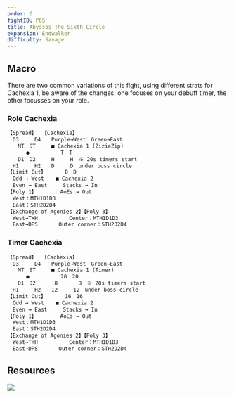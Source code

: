 ```yaml
---
order: 6
fightID: P6S
title: Abyssos The Sixth Circle
expansion: Endwalker
difficulty: Savage
---
```

## Macro
There are two common variations of this fight, using different strats for Cachexia 1, be aware of the changes, one focuses on your debuff timer, the other focusses on your role.

### Role Cachexia
```markdown
【Spread】　　【Cachexia】
　D3　　　D4　　Purple→West　Green→East
　　MT　ST　　　■ Cachexia 1 (ZizieZip)
　　　 ●　　　　　　T　T　
　　D1　D2　　　H　　　H　※ 20s timers start
　H1　　　H2　　D　　　D　under boss circle
【Limit Cut】 　　　D　D
　Odd → West  　■ Cachexia 2
　Even → East　　　Stacks → In
【Poly 1】　　　　　AoEs → Out
　West：MTH1D1D3
　East：STH2D2D4
【Exchange of Agonies 2】【Poly 3】
　West→T+H　　　　　　Center：MTH1D1D3
　East→DPS　　　　Outer corner：STH2D2D4
```

### Timer Cachexia
```markdown
【Spread】　　【Cachexia】
　D3　　　D4　　Purple→West　Green→East
　　MT　ST　　　■ Cachexia 1 (Timer)
　　　 ●　　　　　　20　20　
　　D1　D2　　　 8　　　　8　※ 20s timers start
　H1　　　H2　　12　　　12　under boss circle
【Limit Cut】 　　　16　16
　Odd → West  　■ Cachexia 2
　Even → East　　　Stacks → In
【Poly 1】　　　　　AoEs → Out
　West：MTH1D1D3
　East：STH2D2D4
【Exchange of Agonies 2】【Poly 3】
　West→T+H　　　　　　Center：MTH1D1D3
　East→DPS　　　　Outer corner：STH2D2D4
```

## Resources

![](/images/p6s-ref.webp)
